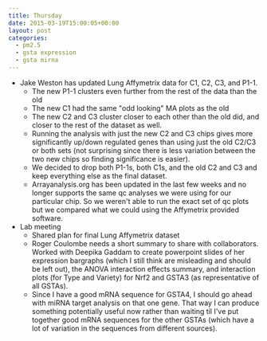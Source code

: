 ```yaml
---
title: Thursday
date: 2015-03-19T15:00:05+00:00
layout: post
categories:
  - pm2.5
  - gsta expression
  - gsta mirna
---
```

  * Jake Weston has updated Lung Affymetrix data for C1, C2, C3, and P1-1.
      * The new P1-1 clusters even further from the rest of the data than the old
      * The new C1 had the same "odd looking" MA plots as the old
      * The new C2 and C3 cluster closer to each other than the old did, and closer to the rest of the dataset as well.
      * Running the analysis with just the new C2 and C3 chips gives more significantly up/down regulated genes than using just the old C2/C3 or both sets (not surprising since there is less variation between the two new chips so finding significance is easier).
      * We decided to drop both P1-1s, both C1s, and the old C2 and C3 and keep everything else as the final dataset.
      * Arrayanalysis.org has been updated in the last few weeks and no longer supports the same qc analyses we were using for our particular chip. So we weren't able to run the exact set of qc plots but we compared what we could using the Affymetrix provided software.
  * Lab meeting
      * Shared plan for final Lung Affymetrix dataset
      * Roger Coulombe needs a short summary to share with collaborators. Worked with Deepika Gaddam to create powerpoint slides of her expression bargraphs (which I still think are misleading and should be left out), the ANOVA interaction effects summary, and interaction plots (for Type and Variety) for Nrf2 and GSTA3 (as representative of all GSTAs).
      * Since I have a good mRNA sequence for GSTA4, I should go ahead with miRNA target analysis on that one gene. That way I can produce something potentially useful now rather than waiting til I've put together good mRNA sequences for the other GSTAs (which have a lot of variation in the sequences from different sources).

